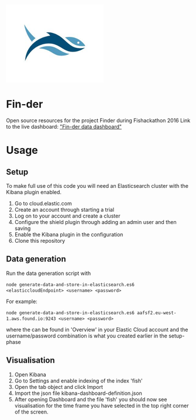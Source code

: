 ![alt tag](https://github.com/BaggeRob/Fin-der/blob/master/logo.png)
# Fin-der

Open source resources for the project Finder during Fishackathon 2016
Link to the live dashboard: ["Fin-der data dashboard"](https://c0746c228e7c9263ac770c7b3343112a.eu-west-1.aws.found.io/app/kibana#/dashboard/fish?_g=(refreshInterval:(display:Off,pause:!f,value:0),time:(from:now-30d,mode:quick,to:now))&_a=(filters:!(),options:(darkTheme:!f),panels:!((col:7,id:Number-of-Inspections-Passed-slash-Failed,panelIndex:6,row:1,size_x:6,size_y:4,type:visualization),(col:1,id:'Number-of-inspections-carried-out-in-an-area-(Darker-colour-equal-Higher-density)',panelIndex:7,row:1,size_x:6,size_y:5,type:visualization),(col:7,id:Number-of-Passed-slash-Failed-Inspection-per-Supplier,panelIndex:9,row:5,size_x:6,size_y:4,type:visualization),(col:1,id:'Number-of-Passed-slash-Failed-Inspections-over-Time-(Passed-in-Blue,-Failed-in-Red)',panelIndex:10,row:6,size_x:6,size_y:3,type:visualization)),query:(query_string:(analyze_wildcard:!t,query:'*')),title:fish,uiState:(P-6:(vis:(colors:(failedinspection:%23EA6460,passedinspection:%231F78C1),legendOpen:!f)),P-9:(vis:(legendOpen:!f)))))


# Usage
## Setup
To make full use of this code you will need an Elasticsearch cluster with the Kibana plugin enabled.

1. Go to cloud.elastic.com
2. Create an account through starting a trial
3. Log on to your account and create a cluster
4. Configure the shield plugin through adding an admin user and then saving
5. Enable the Kibana plugin in the configuration
6. Clone this repository


## Data generation
Run the data generation script with

```
node generate-data-and-store-in-elasticsearch.es6 <elasticcloudEndpoint> <username> <password>
```

For example:

```
node generate-data-and-store-in-elasticsearch.es6 aafsf2.eu-west-1.aws.found.io:9243 <username> <password>
```

where the <elasticcloudEndpoint> can be found in 'Overview' in your Elastic Cloud account and the username/password combination is what you created earlier in the setup-phase

## Visualisation

1. Open Kibana
2. Go to Settings and enable indexing of the index 'fish'
3. Open the tab object and click Import
4. Import the json file kibana-dashboard-definition.json
5. After opening Dashboard and the file 'fish' you should now see visualisation for the time frame you have selected in the top right corner of the screen.
